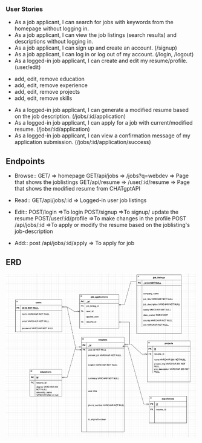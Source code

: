 ### User Stories
* As a job applicant, I can search for jobs with keywords from the homepage without logging in.
* As a job applicant, I can view the job listings (search results) and descriptions without logging in.
* As a job applicant, I can sign up and create an account. (/signup)
* As a job applicant, I can log in or log out of my account. (/login, /logout)
* As a logged-in job applicant, I can create and edit my resume/profile. (user/edit)
- add, edit, remove education
- add, edit, remove experience
- add, edit, remove projects
- add, edit, remove skills
* As a logged-in job applicant, I can generate a modified resume based on the job description. (/jobs/:id/application)
* As a logged-in job applicant, I can apply for a job with current/modified resume. (/jobs/:id/application)
* As a logged-in job applicant, I can view a confirmation message of my application submission. (/jobs/:id/application/success)

## Endpoints

* Browse::
GET/                => homepage
GET/api/jobs        => /jobs?q=webdev   =>  Page that shows the joblistings 
GET/api/resume      => /user/:id/resume =>  Page that shows the modified resume from CHATgptAPI

* Read:: 
GET/api/jobs/:id        => Logged-in user job listings 

* Edit::
POST/login              =>To login
POST/signup             =>To signup/ update the resume
POST/user/:id/profile   =>To make changes in the profile
POST /api/jobs/:id      =>To apply or modify the resume based on the joblisting's job-description

* Add:: 
post /api/jobs/:id/apply => To apply for job

## ERD 
![ERD](/planning/ERD.png)